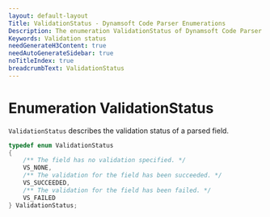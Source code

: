 ```yaml
---
layout: default-layout
Title: ValidationStatus - Dynamsoft Code Parser Enumerations
Description: The enumeration ValidationStatus of Dynamsoft Code Parser describes the validation status of a parsed field.
Keywords: Validation status
needGenerateH3Content: true
needAutoGenerateSidebar: true
noTitleIndex: true
breadcrumbText: ValidationStatus
---
```


# Enumeration ValidationStatus

`ValidationStatus` describes the validation status of a parsed field.

```cpp
typedef enum ValidationStatus
{
    /** The field has no validation specified. */
    VS_NONE,
    /** The validation for the field has been succeeded. */
    VS_SUCCEEDED,
    /** The validation for the field has been failed. */
    VS_FAILED
} ValidationStatus;
```
